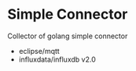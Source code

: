 # Simple Connector

Collector of golang simple connector

- eclipse/mqtt
- influxdata/influxdb v2.0
